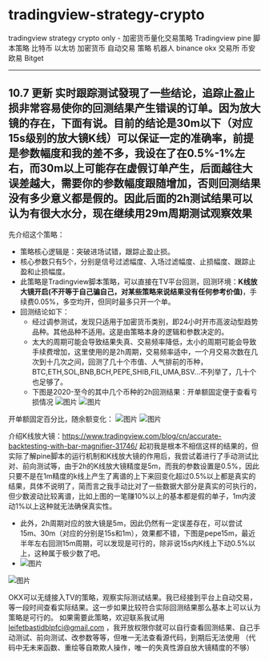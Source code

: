 # tradingview-strategy-crypto
tradingview strategy crypto only - 加密货币量化交易策略 Tradingview pine 脚本策略 比特币 以太坊 加密货币 自动交易 策略 机器人 binance okx 交易所 币安 欧易 Bitget 

----------------------------------------------------------------------------
10.7 更新
实时跟踪测试發現了一些结论，追踪止盈止损非常容易使你的回测结果产生错误的订单。因为放大镜的存在，下面有说。目前的结论是30m以下（对应15s级别的放大镜K线）可以保证一定的准确率，前提是参数幅度和我的差不多，我设在了在0.5%-1%左右，而30m以上可能存在虚假订单产生，后面越往大误差越大，需要你的参数幅度跟随增加，否则回测结果没有多少意义都是假的。因此后面的2h测试结果可以认为有很大水分，现在继续用29m周期测试观察效果
----------------------------------------------------------------------------

先介绍这个策略：
* 策略核心逻辑是：突破进场试错，跟踪止盈止损。
* 核心参数只有5个，分别是信号过滤幅度、入场过滤幅度、止损幅度、跟踪止盈和止损幅度。
* 此策略是Tradingview脚本策略，可以直接在TV平台回测，回测环境：**K线放大镜开启(不开等于自己骗自己，对某些策略来说结果没有任何参考价值)**，手续费0.05%，多空均开，但同时最多只开一个单。
* 回测结论如下：
  + 经过调参测试，发现只适用于加密货币类别，即24小时开市高波动型趋势品种。其他品种不适用。这是由策略本身的逻辑和参数决定的。
  + 太大的周期可能会导致结果失真、交易频率降低，太小的周期可能会导致手续费增加，这里使用的是2h周期，交易频率适中，一个月交易次数在几次到十几次之间，回测了几十个市值、人气排前的币种，BTC,ETH,SOL,BNB,BCH,PEPE,SHIB,FIL,UMA,BSV...不列举了，几十个也足够了。
  + 下图是2020-至今的其中几个币种的2h回测结果：开单额固定便于查看亏损情况
![图片](https://github.com/user-attachments/assets/c320a5d9-8647-4eb3-98b9-700b65cd1a88)
![图片](https://github.com/user-attachments/assets/26123645-79c3-47a2-9608-cf7bb5580b49)

开单额固定百分比，随余额变化：
![图片](https://github.com/user-attachments/assets/fd176ff6-591d-410c-b1ef-fa04d0ae879e)
![图片](https://github.com/user-attachments/assets/86439b8a-7ee5-4241-b3e2-612f97f5a4bb)

介绍K线放大镜：https://www.tradingview.com/blog/cn/accurate-backtesting-with-bar-magnifier-31746/
起初我是根本不相信这样的结果的，但实际了解pine脚本的运行机制和K线放大镜的作用后，我尝试着进行了手动测试比对、前向测试等，由于2h的K线放大镜精度是5m，而我的参数设置是0.5%，因此只要不是在1m精度的k线上产生了离谱的上下来回变化超过0.5%以上都是真实的结果，具体不说明了，简而言之我手动比对了一些数据大部分是真实的可执行的，但少数波动比较离谱，比如上图的一笔赚10%以上的基本都是假的单子，1m内波动1%以上这种就无法确保真实性。

+ 此外，2h周期对应的放大镜是5m，因此仍然有一定误差存在，可以尝试15m、30m（对应的分别是15s和1m），效果都不错，下图是pepe15m，最近半年左右回测15m周期，可以发现是可行的，除非说15s内K线上下动0.5%以上，这种属于极少数了吧。
+ ![图片](https://github.com/user-attachments/assets/7a041433-b585-4527-85ab-3a8425b2b519)

![图片](https://github.com/user-attachments/assets/4f46ec8d-4610-4768-834a-f2b238fdcca8)

OKX可以无缝接入TV的策略，观察实际测试结果。我已经接到平台上自动交易，等一段时间查看实际结果。这一步如果比较符合实际回测结果那么基本上可以认为策略是可行的。
如果需要此策略，欢迎联系我试用 leifetbastidblpfci@gmail.com ，我开放权限你就可以自行查看回测结果、自己手动测试、前向测试、改参数等等，但唯一无法查看源代码，到期后无法使用
（代码中无未来函数、重绘等自欺欺人操作，唯一的失真性源自放大镜精度的不够）
